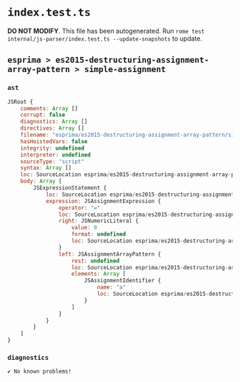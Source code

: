 # `index.test.ts`

**DO NOT MODIFY**. This file has been autogenerated. Run `rome test internal/js-parser/index.test.ts --update-snapshots` to update.

## `esprima > es2015-destructuring-assignment-array-pattern > simple-assignment`

### `ast`

```javascript
JSRoot {
	comments: Array []
	corrupt: false
	diagnostics: Array []
	directives: Array []
	filename: "esprima/es2015-destructuring-assignment-array-pattern/simple-assignment/input.js"
	hasHoistedVars: false
	integrity: undefined
	interpreter: undefined
	sourceType: "script"
	syntax: Array []
	loc: SourceLocation esprima/es2015-destructuring-assignment-array-pattern/simple-assignment/input.js 1:0-2:0
	body: Array [
		JSExpressionStatement {
			loc: SourceLocation esprima/es2015-destructuring-assignment-array-pattern/simple-assignment/input.js 1:0-1:8
			expression: JSAssignmentExpression {
				operator: "="
				loc: SourceLocation esprima/es2015-destructuring-assignment-array-pattern/simple-assignment/input.js 1:0-1:7
				right: JSNumericLiteral {
					value: 0
					format: undefined
					loc: SourceLocation esprima/es2015-destructuring-assignment-array-pattern/simple-assignment/input.js 1:6-1:7
				}
				left: JSAssignmentArrayPattern {
					rest: undefined
					loc: SourceLocation esprima/es2015-destructuring-assignment-array-pattern/simple-assignment/input.js 1:0-1:3
					elements: Array [
						JSAssignmentIdentifier {
							name: "a"
							loc: SourceLocation esprima/es2015-destructuring-assignment-array-pattern/simple-assignment/input.js 1:1-1:2 (a)
						}
					]
				}
			}
		}
	]
}
```

### `diagnostics`

```
✔ No known problems!

```
